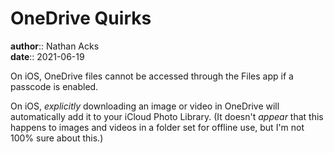 # OneDrive Quirks

**author**:: Nathan Acks  
**date**:: 2021-06-19

On iOS, OneDrive files cannot be accessed through the Files app if a passcode is enabled.

On iOS, *explicitly* downloading an image or video in OneDrive will automatically add it to your iCloud Photo Library. (It doesn't *appear* that this happens to images and videos in a folder set for offline use, but I'm not 100% sure about this.)
